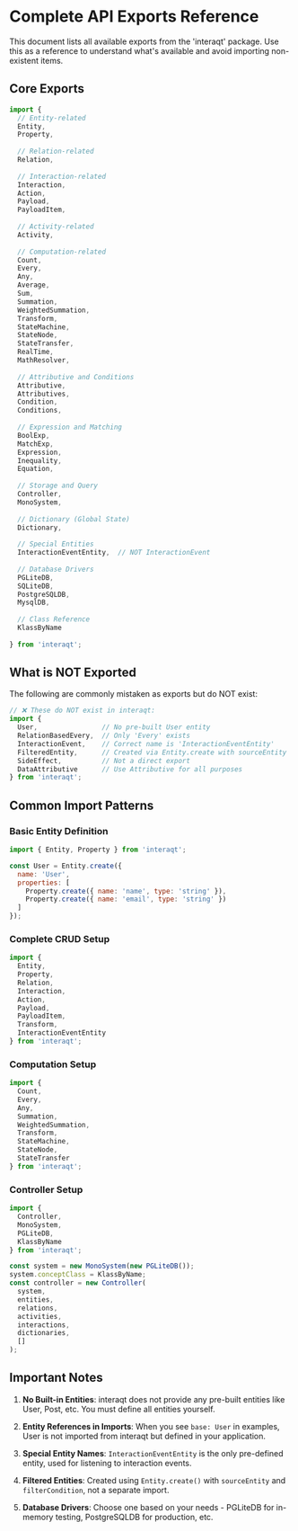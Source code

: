 # Complete API Exports Reference

This document lists all available exports from the 'interaqt' package. Use this as a reference to understand what's available and avoid importing non-existent items.

## Core Exports

```javascript
import {
  // Entity-related
  Entity,
  Property,
  
  // Relation-related
  Relation,
  
  // Interaction-related
  Interaction,
  Action,
  Payload,
  PayloadItem,
  
  // Activity-related
  Activity,
  
  // Computation-related
  Count,
  Every,
  Any,
  Average,
  Sum,
  Summation,
  WeightedSummation,
  Transform,
  StateMachine,
  StateNode,
  StateTransfer,
  RealTime,
  MathResolver,
  
  // Attributive and Conditions
  Attributive,
  Attributives,
  Condition,
  Conditions,
  
  // Expression and Matching
  BoolExp,
  MatchExp,
  Expression,
  Inequality,
  Equation,
  
  // Storage and Query
  Controller,
  MonoSystem,
  
  // Dictionary (Global State)
  Dictionary,
  
  // Special Entities
  InteractionEventEntity,  // NOT InteractionEvent
  
  // Database Drivers
  PGLiteDB,
  SQLiteDB,
  PostgreSQLDB,
  MysqlDB,
  
  // Class Reference
  KlassByName
  
} from 'interaqt';
```

## What is NOT Exported

The following are commonly mistaken as exports but do NOT exist:

```javascript
// ❌ These do NOT exist in interaqt:
import {
  User,                // No pre-built User entity
  RelationBasedEvery,  // Only 'Every' exists
  InteractionEvent,    // Correct name is 'InteractionEventEntity'
  FilteredEntity,      // Created via Entity.create with sourceEntity
  SideEffect,          // Not a direct export
  DataAttributive      // Use Attributive for all purposes
} from 'interaqt';
```

## Common Import Patterns

### Basic Entity Definition
```javascript
import { Entity, Property } from 'interaqt';

const User = Entity.create({
  name: 'User',
  properties: [
    Property.create({ name: 'name', type: 'string' }),
    Property.create({ name: 'email', type: 'string' })
  ]
});
```

### Complete CRUD Setup
```javascript
import { 
  Entity, 
  Property, 
  Relation, 
  Interaction, 
  Action, 
  Payload, 
  PayloadItem,
  Transform,
  InteractionEventEntity 
} from 'interaqt';
```

### Computation Setup
```javascript
import { 
  Count, 
  Every, 
  Any, 
  Summation,
  WeightedSummation,
  Transform,
  StateMachine,
  StateNode,
  StateTransfer
} from 'interaqt';
```

### Controller Setup
```javascript
import { 
  Controller, 
  MonoSystem, 
  PGLiteDB,
  KlassByName 
} from 'interaqt';

const system = new MonoSystem(new PGLiteDB());
system.conceptClass = KlassByName;
const controller = new Controller(
  system,
  entities,
  relations,
  activities,
  interactions,
  dictionaries,
  []
);
```

## Important Notes

1. **No Built-in Entities**: interaqt does not provide any pre-built entities like User, Post, etc. You must define all entities yourself.

2. **Entity References in Imports**: When you see `base: User` in examples, User is not imported from interaqt but defined in your application.

3. **Special Entity Names**: `InteractionEventEntity` is the only pre-defined entity, used for listening to interaction events.

4. **Filtered Entities**: Created using `Entity.create()` with `sourceEntity` and `filterCondition`, not a separate import.

5. **Database Drivers**: Choose one based on your needs - PGLiteDB for in-memory testing, PostgreSQLDB for production, etc. 